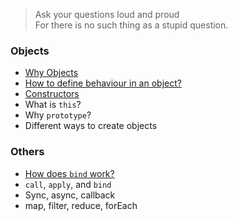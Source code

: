 > Ask your questions loud and proud<br/>For there is no such thing as a stupid question.

### Objects

* [Why Objects](why_objects)
* [How to define behaviour in an object?](behaviour_in_an_object)
* [Constructors](constructors)
* What is `this`?
* Why `prototype`?
* Different ways to create objects

### Others

* [How does `bind` work?](how_does_bind_work)
* `call`, `apply`, and `bind`
* Sync, async, callback
* map, filter, reduce, forEach
